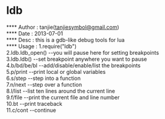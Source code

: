 ldb
===

**** Author  	: tanjie(tanjiesymbol@gmail.com)  
**** Date		: 2013-07-01  
**** Desc		: this is a gdb-like debug tools for lua  
**** Usage  : 1.require("ldb")  
              2.ldb.ldb_open()  --you will pause here for setting breakpoints  
              3.ldb.ldb()				--set breakpoint anywhere you want to pause  
              4.b/bd/be/bl      --add/disable/enable/list  the breakpoints  
              5.p/print         --print local or global variables  
              6.s/step					--step into a function  
              7.n/next					--step over a function  
              8.l/list					--list ten lines around the current line  
              9.f/file					--print the current file and line number  
              10.bt							--print traceback  
              11.c/cont					--continue  
